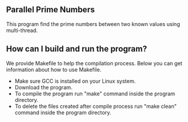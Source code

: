 ## Parallel Prime Numbers 

This program find the prime numbers between two known values using multi-thread.

## How can I build and run the program?

We provide Makefile to help the compilation process. Below you can get information about how to use Makefile.

* Make sure GCC is installed on your Linux system.
* Download the program.
* To compile the program run "make" command inside the program directory.
* To delete the files created after compile process run "make clean" command inside the program directory.
